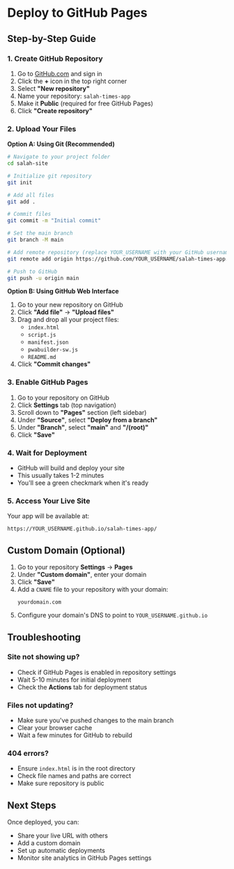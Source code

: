# Deploy to GitHub Pages

## Step-by-Step Guide

### 1. Create GitHub Repository

1. Go to [GitHub.com](https://github.com) and sign in
2. Click the **+** icon in the top right corner
3. Select **"New repository"**
4. Name your repository: `salah-times-app`
5. Make it **Public** (required for free GitHub Pages)
6. Click **"Create repository"**

### 2. Upload Your Files

**Option A: Using Git (Recommended)**

```bash
# Navigate to your project folder
cd salah-site

# Initialize git repository
git init

# Add all files
git add .

# Commit files
git commit -m "Initial commit"

# Set the main branch
git branch -M main

# Add remote repository (replace YOUR_USERNAME with your GitHub username)
git remote add origin https://github.com/YOUR_USERNAME/salah-times-app.git

# Push to GitHub
git push -u origin main
```

**Option B: Using GitHub Web Interface**

1. Go to your new repository on GitHub
2. Click **"Add file"** → **"Upload files"**
3. Drag and drop all your project files:
   - `index.html`
   - `script.js`
   - `manifest.json`
   - `pwabuilder-sw.js`
   - `README.md`
4. Click **"Commit changes"**

### 3. Enable GitHub Pages

1. Go to your repository on GitHub
2. Click **Settings** tab (top navigation)
3. Scroll down to **"Pages"** section (left sidebar)
4. Under **"Source"**, select **"Deploy from a branch"**
5. Under **"Branch"**, select **"main"** and **"/(root)"**
6. Click **"Save"**

### 4. Wait for Deployment

- GitHub will build and deploy your site
- This usually takes 1-2 minutes
- You'll see a green checkmark when it's ready

### 5. Access Your Live Site

Your app will be available at:
```
https://YOUR_USERNAME.github.io/salah-times-app/
```

## Custom Domain (Optional)

1. Go to your repository **Settings** → **Pages**
2. Under **"Custom domain"**, enter your domain
3. Click **"Save"**
4. Add a `CNAME` file to your repository with your domain:
   ```
   yourdomain.com
   ```
5. Configure your domain's DNS to point to `YOUR_USERNAME.github.io`

## Troubleshooting

### Site not showing up?
- Check if GitHub Pages is enabled in repository settings
- Wait 5-10 minutes for initial deployment
- Check the **Actions** tab for deployment status

### Files not updating?
- Make sure you've pushed changes to the main branch
- Clear your browser cache
- Wait a few minutes for GitHub to rebuild

### 404 errors?
- Ensure `index.html` is in the root directory
- Check file names and paths are correct
- Make sure repository is public

## Next Steps

Once deployed, you can:
- Share your live URL with others
- Add a custom domain
- Set up automatic deployments
- Monitor site analytics in GitHub Pages settings
